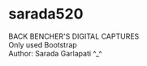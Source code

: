 # sarada520
BACK BENCHER'S DIGITAL CAPTURES <br>
Only used Bootstrap
<br>
Author: Sarada Garlapati ^_^
